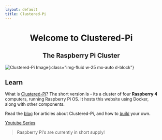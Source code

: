 ```yaml
---
layout: default
title: Clustered-Pi
---
```


<h1 align="center">Welcome to Clustered-Pi</h1>
<h2 align="center">The Raspberry Pi Cluster</h2>

![Clustered-Pi Image](/assets/img/clusteredpi08.jpg){:class="img-fluid w-25 mx-auto d-block"}

## Learn
What is [Clustered-Pi](/about)? The short version is - its a cluster of four **Raspberry 4** computers, running Raspberry Pi OS. It hosts this website using Docker, along with other components.

Read the [blog](/blog) for articles about Clustered-Pi, and how to [build](/build) your own.

[Youtube Series](https://youtube.com/playlist?list=PLU9tksFlQRiovpszMpg4K90GyXDt_xncn)

> Raspberry Pi's are currently in short supply!